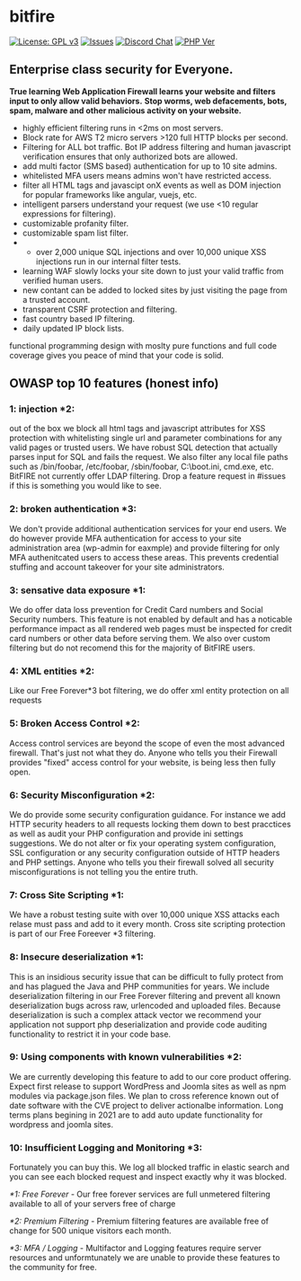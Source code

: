 # bitfire

[![License: GPL v3](https://img.shields.io/badge/License-GPLv3-blue.svg)](https://www.gnu.org/licenses/gpl-3.0) [![Issues](https://img.shields.io/github/issues/bitslip6/bitfire)](https://github.com/bitslip6/bitfire/issues) [![Discord Chat](https://img.shields.io/discord/793172132191928341)](https://discord.gg/VZ3C3bFK) [![PHP Ver](https://img.shields.io/badge/php->7.1-blue)](https://php)

## Enterprise class security for Everyone. 

**True learning Web Application Firewall learns your website and filters input to only allow valid behaviors.**
**Stop worms, web defacements, bots, spam, malware and other malicious activity on your website.**

* highly efficient filtering runs in <2ms on most servers.
* Block rate for AWS T2 micro servers >120 full HTTP blocks per second.
* Filtering for ALL bot traffic.  Bot IP address filtering and human javascript verification ensures that only authorized bots are allowed.
* add multi factor (SMS based) authentication for up to 10 site admins.
* whitelisted MFA users means admins won't have restricted access.
* filter all HTML tags and javascipt onX events as well as DOM injection for popular frameworks like angular, vuejs, etc.
* intelligent parsers understand your request (we use <10 regular expressions for filtering).
* customizable profanity filter.
* customizable spam list filter.
* * over 2,000 unique SQL injections and over 10,000 unique XSS injections run in our internal filter tests.
* learning WAF slowly locks your site down to just your valid traffic from verified human users.
* new contant can be added to locked sites by just visiting the page from a trusted account.
* transparent CSRF protection and filtering.
* fast country based IP filtering.
* daily updated IP block lists.

functional programming design with moslty pure functions and full code coverage gives you peace of mind that your code is solid.


## OWASP top 10 features (honest info)
 
### 1: injection *2:
out of the box we block all html tags and javascript attributes for XSS protection with whitelisting single url and parameter combinations for any valid pages or trusted users.  We have robust SQL detection that actually parses input for SQL and fails the request.  We also filter any local file paths such as /bin/foobar, /etc/foobar, /sbin/foobar, C:\boot.ini, cmd.exe, etc.  BitFIRE not currently offer LDAP filtering. Drop a feature request in #issues if this is something you would like to see.

### 2: broken authentication *3:
We don't provide additional authentication services for your end users.  We do however provide MFA authentication for access to your site administration area (wp-admin for eaxmple) and provide filtering for only MFA authenitcated users to access these areas.  This prevents credential stuffing and account takeover for your site administrators.

### 3: sensative data exposure *1:
We do offer data loss prevention for Credit Card numbers and Social Security numbers.  This feature is not enabled by default and has a noticable performance impact as all rendered web pages must be inspected for credit card numbers or other data before serving them.  We also over custom filtering but do not recomend this for the majority of BitFIRE users.

### 4: XML entities *2:
Like our Free Forever*3 bot filtering, we do offer xml entity protection on all requests

### 5: Broken Access Control *2:
Access control services are beyond the scope of even the most advanced firewall.  That's just not what they do.  Anyone who tells you their Firewall provides "fixed" access control for your website, is being less then fully open.

### 6: Security Misconfiguration *2:
We do provide some security configuration guidance.  For instance we add HTTP security headers to all requests locking them down to best pracctices as well as audit your PHP configuration and provide ini settings suggestions.  We do not alter or fix your operating system configuration, SSL configuration or any security configuration outside of HTTP headers and PHP settings.  Anyone who tells you their firewall solved all security misconfigurations is not telling you the entire truth.

### 7: Cross Site Scripting *1:
We have a robust testing suite with over 10,000 unique XSS attacks each relase must pass and add to it every month.  Cross site scripting protection is part of our Free Foreever *3 filtering.

### 8: Insecure deserialization *1:
This is an insidious security issue that can be difficult to fully protect from and has plagued the Java and PHP communities for years.  We include deserialization filtering in our Free Forever filtering and prevent all known deserialization bugs across raw, urlencoded and uploaded files.  Because deserialization is such a complex attack vector we recommend your application not support php deserialization and provide code auditing functionality to restrict it in your code base.

### 9: Using components with known vulnerabilities *2:
We are currently developing this feature to add to our core product offering.  Expect first release to support WordPress and Joomla sites as well as npm modules via package.json files.  We plan to cross reference known out of date software with the CVE project to deliver actionalbe information.  Long terms plans begining in 2021 are to add auto update functionality for wordpress and joomla sites.

### 10: Insufficient Logging and Monitoring *3:
Fortunately you can buy this.  We log all blocked traffic in elastic search and you can see each blocked request and inspect exactly why it was blocked.

_*1: Free Forever_ - Our free forever services are full unmetered filtering available to all of your servers free of charge

_*2: Premium Filtering_ - Premium filtering features are available free of change for 500 unique visitors each month. 

_*3: MFA / Logging_ - Multifactor and Logging features require server resources and unformtunately we are unable  to provide these features to the community for free.
